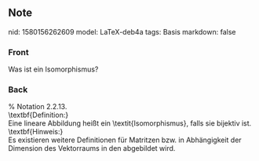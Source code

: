 ## Note
nid: 1580156262609
model: LaTeX-deb4a
tags: Basis
markdown: false

### Front
Was ist ein Isomorphismus?

### Back
<div>% Notation 2.2.13.</div><div>
</div><div>\textbf{Definition:}</div><div>
</div>Eine lineare Abbildung heißt ein \textit{Isomorphismus}, falls sie bijektiv ist.<div>
</div><div>\textbf{Hinweis:}</div><div>
</div><div>Es existieren weitere Definitionen für Matritzen bzw. in Abhängigkeit der Dimension des Vektorraums in den abgebildet wird. </div>
